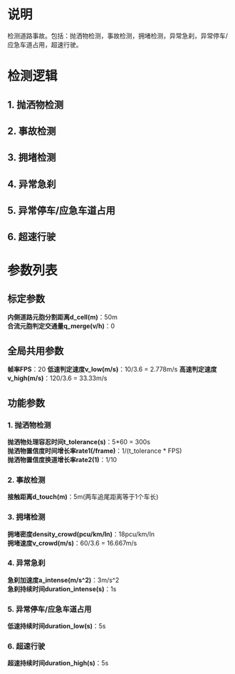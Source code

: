 # 说明
检测道路事故。包括：抛洒物检测，事故检测，拥堵检测，异常急刹，异常停车/应急车道占用，超速行驶。

# 检测逻辑
## 1. 抛洒物检测

## 2. 事故检测

## 3. 拥堵检测

## 4. 异常急刹

## 5. 异常停车/应急车道占用

## 6. 超速行驶


# 参数列表
## 标定参数
**内侧道路元胞分割距离d_cell(m)**：50m<br>
**合流元胞判定交通量q_merge(v/h)**：0<br>
## 全局共用参数
**帧率FPS**：20
**低速判定速度v_low(m/s)**：10/3.6 = 2.778m/s
**高速判定速度v_high(m/s)**：120/3.6 = 33.33m/s
## 功能参数
### 1. 抛洒物检测
**抛洒物处理容忍时间t_tolerance(s)**：5*60 = 300s<br>
**抛洒物置信度时间增长率rate1(/frame)**：1/(t_tolerance * FPS)<br>
**抛洒物置信度换道增长率rate2(1)**：1/10<br>
### 2. 事故检测
**接触距离d_touch(m)**：5m(两车追尾距离等于1个车长)<br>
### 3. 拥堵检测
**拥堵密度density_crowd(pcu/km/ln)**：18pcu/km/ln<br>
**拥堵速度v_crowd(m/s)**：60/3.6 = 16.667m/s<br>
### 4. 异常急刹
**急刹加速度a_intense(m/s^2)**：3m/s^2<br>
**急刹持续时间duration_intense(s)**：1s<br>
### 5. 异常停车/应急车道占用
**低速持续时间duration_low(s)**：5s<br>
### 6. 超速行驶
**超速持续时间duration_high(s)**：5s<br>
